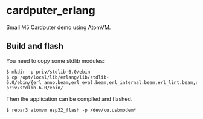 cardputer_erlang
=====

Small M5 Cardputer demo using AtomVM.

Build and flash
---------------

You need to copy some stdlib modules:

    $ mkdir -p priv/stdlib-6.0/ebin
    $ cp /opt/local/lib/erlang/lib/stdlib-6.0/ebin/{erl_anno.beam,erl_eval.beam,erl_internal.beam,erl_lint.beam,erl_parse.beam,erl_scan.beam,gb_sets.beam,orddict.beam,ordsets.beam,otp_internal.beam,string.beam,unicode_util.beam} priv/stdlib-6.0/ebin/

Then the application can be compiled and flashed.

    $ rebar3 atomvm esp32_flash -p /dev/cu.usbmodem*

